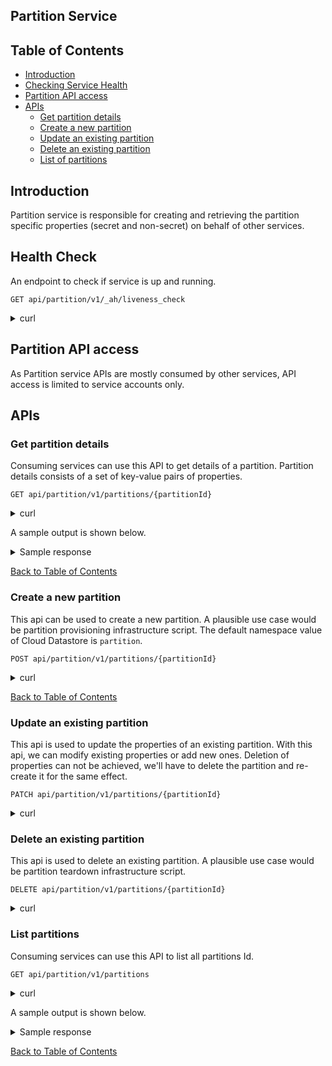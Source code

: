 ## Partition Service

## Table of Contents <a name="TOC"></a>
* [Introduction](#introduction)
* [Checking Service Health](#checking-service-health)
* [Partition API access](#partition-api-access)
* [APIs](#apis)
    * [Get partition details](#get-partition)
    * [Create a new partition](#create-partition)
    * [Update an existing partition](#update-partition)
    * [Delete an existing partition](#delete-partition)
    * [List of partitions](#list-partition)
    

## Introduction <a name="introduction"></a>
Partition service is responsible for creating and retrieving the partition specific properties (secret and non-secret) on behalf of other services.

## Health Check <a name="checking-service-health"></a>
An endpoint to check if service is up and running.
```
GET api/partition/v1/_ah/liveness_check
```
<details><summary>curl</summary>

```
curl --request GET \
  --url 'https://<base_url>/api/partition/v1/_ah/liveness_check'
```
</details>

## Partition API access <a name="partition-api-access"></a>
As Partition service APIs are mostly consumed by other services, API access is limited to service accounts only.

## APIs <a name="apis"></a>
### Get partition details<a name="get-partition"></a>
Consuming services can use this API to get details of a partition. Partition details consists of a set of key-value pairs of properties.

```
GET api/partition/v1/partitions/{partitionId}
```
<details><summary>curl</summary>

```
curl --request GET \
  --url 'https://<base_url>/api/partition/v1/partitions/osdu' \
  --header 'Authorization: Bearer <JWT>' \
  --header 'Content-Type: application/json'
```
</details>

A sample output is shown below.
<details><summary>Sample response</summary>

```
{
    "projectId": {
        "sensitive": false,
        "value": "osdu"
    },
    "serviceAccount": {
        "sensitive": false,
        "value": ".iam.gserviceaccount.com"
    },
    "complianceRuleSet": {
        "sensitive": false,
        "value": "shared"
    },
    "dataPartitionId": {
        "sensitive": false,
        "value": "osdu"
    },
    "name": {
        "sensitive": false,
        "value": "osdu"
    },
    "policy-service-enabled": {
        "sensitive": false,
        "value": "false"
    },
    "bucket": {
        "sensitive": false,
        "value": "bucketName"
    },
    "crmAccountID": {
        "sensitive": false,
        "value": ["osdu","osdu"]
    }
}
```

</details>

[Back to Table of Contents](#TOC)

### Create a new partition<a name="create-partition"></a>
This api can be used to create a new partition. A plausible use case would be partition provisioning infrastructure script.
The default namespace value of Cloud Datastore is `partition`.
```
POST api/partition/v1/partitions/{partitionId}
```
<details><summary>curl</summary>

```
curl --request POST \
  --url 'https://<base_url>/api/partition/v1/partitions/mypartition' \
  --header 'Authorization: Bearer <JWT>' \
  --header 'Content-Type: application/json' \
  --data-raw '{
      "properties": {
        "projectId": {
            "sensitive": false,
            "value": "mypartition"
        },
        "serviceAccount": {
            "sensitive": false,
            "value": ".iam.gserviceaccount.com"
        },
        "complianceRuleSet": {
            "sensitive": false,
            "value": "shared"
        },
        "dataPartitionId": {
            "sensitive": false,
            "value": "mypartition"
        },
        "name": {
            "sensitive": false,
            "value": "mypartition"
        },
        "policy-service-enabled": {
            "sensitive": false,
            "value": "false"
        },
        "bucket": {
            "sensitive": false,
            "value": "bucketName"
        },
        "crmAccountID": {
            "sensitive": false,
            "value": ["mypartition","mypartition"]
        }
      }
  }'
```
</details>

[Back to Table of Contents](#TOC)

### Update an existing partition<a name="update-partition"></a>
This api is used to update the properties of an existing partition. With this api, we can modify existing properties or add new ones. Deletion of properties can not be achieved, we'll have to delete the partition and re-create it for the same effect.
```
PATCH api/partition/v1/partitions/{partitionId}
```
<details><summary>curl</summary>

```
curl --request PATCH \
  --url 'https://<base_url>/api/partition/v1/partitions/mypartition' \
  --header 'Authorization: Bearer <JWT>' \
  --header 'Content-Type: application/json' \
  --data-raw '{
      "properties": {
          "bucket": {
              "value": "bucket-update-value"
          },
          "new-key": {
              "sensitive": true,
              "value": "new-value"
          }
      }
  }'
```
</details>

### Delete an existing partition<a name="delete-partition"></a>
This api is used to delete an existing partition. A plausible use case would be partition teardown infrastructure script.
```
DELETE api/partition/v1/partitions/{partitionId}
```
<details><summary>curl</summary>

```
curl --request DELETE \
  --url 'https://<base_url>/api/partition/v1/partitions/mypartition' \
  --header 'Authorization: Bearer <JWT>' \
  --header 'Content-Type: application/json'
```
</details>


### List partitions <a name="list-partition"></a>
Consuming services can use this API to list all partitions Id.  
```
GET api/partition/v1/partitions
```
<details><summary>curl</summary>

```
curl --request GET \
  --url 'https://<base_url>/api/partition/v1/partitions' \
  --header 'Authorization: Bearer <JWT>' \
  --header 'Content-Type: application/json'
```
</details>

A sample output is shown below.
<details><summary>Sample response</summary>

```
[
    "default-dev",
    "opendes",
    "osdu",
    "mypartition"
]
```

</details>

[Back to Table of Contents](#TOC)